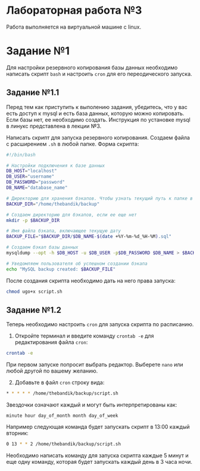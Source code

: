 # Лабораторная работа №3

Работа выполняется на виртуальной машине с linux.

# Задание №1

Для настройки резервного копирования базы данных необходимо написать скрипт `bash` и настроить `cron` для его переодического запуска.

## Задание №1.1

Перед тем как приступить к выполению задания, убедитесь, что у вас есть доступ к mysql и есть база данных, которую можно копировать. Если базы нет, ее необходимо создать. Инструкция по установке mysql в линукс представлена в лекции №3.

Написать скрипт для запуска резервного копирования. Создаем файла с расширением `.sh` в любой папке. Форма скрипта:

```bash
#!/bin/bash

# Настройки подключения к базе данных
DB_HOST="localhost"
DB_USER="username"
DB_PASSWORD="password"
DB_NAME="database_name"

# Директорию для хранения бэкапов. Чтобы узнать текущий путь к папке в консоли введите pwd
BACKUP_DIR="/home/thebandik/backup"

# Создаем директорию для бэкапов, если ее еще нет
mkdir -p $BACKUP_DIR

# Имя файла бэкапа, включающее текущую дату
BACKUP_FILE="$BACKUP_DIR/$DB_NAME-$(date +%Y-%m-%d_%H-%M).sql"

# Создаем бэкап базы данных
mysqldump --opt -h $DB_HOST -u $DB_USER -p$DB_PASSWORD $DB_NAME > $BACKUP_FILE

# Уведомляем пользователя об успешном создании бэкапа
echo "MySQL backup created: $BACKUP_FILE"
```

После создания скрипта необходимо дать на него права запуска:

```bash
chmod ugo+x script.sh
```

## Задание №1.2

Теперь необходимо настроить `cron` для запуска скрипта по расписанию.

1. Откройте терминал и введите команду `crontab -e` для редактирования файла `cron`:

```bash
crontab -e
```

При первом запуске попросит выбрать редактор. Выберете `nano` или любой другой по вашему желанию.

2. Добавьте в файл `cron` строку вида:

```bash
* * * * * /home/thebandik/backup/script.sh
```

Звездочки означают каждый и могут быть интерпретированы как:

```
minute hour day_of_month month day_of_week
```

Например следующая команда будет запускать скрипт в 13:00 каждый вторник:

```bash
0 13 * * 2 /home/thebandik/backup/script.sh
```

Необходимо написать команду для запуска скрипта каждые 5 минут и еще одну команду, которая будет запускать каждый день в 3 часа ночи.

